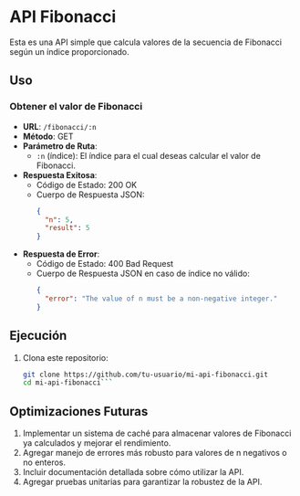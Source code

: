 # API Fibonacci

Esta es una API simple que calcula valores de la secuencia de Fibonacci según un índice proporcionado.

## Uso

### Obtener el valor de Fibonacci

- **URL**: `/fibonacci/:n`
- **Método**: GET
- **Parámetro de Ruta**:
  - `:n` (índice): El índice para el cual deseas calcular el valor de Fibonacci.
- **Respuesta Exitosa**:
  - Código de Estado: 200 OK
  - Cuerpo de Respuesta JSON:
    ```json
    {
      "n": 5,
      "result": 5
    }
    ```
- **Respuesta de Error**:
  - Código de Estado: 400 Bad Request
  - Cuerpo de Respuesta JSON en caso de índice no válido:
    ```json
    {
      "error": "The value of n must be a non-negative integer."
    }
    ```

## Ejecución

1. Clona este repositorio:

   ```bash
   git clone https://github.com/tu-usuario/mi-api-fibonacci.git
   cd mi-api-fibonacci```

## Optimizaciones Futuras
1. Implementar un sistema de caché para almacenar valores de Fibonacci ya calculados y mejorar el rendimiento.
2. Agregar manejo de errores más robusto para valores de n negativos o no enteros.
3. Incluir documentación detallada sobre cómo utilizar la API.
4. Agregar pruebas unitarias para garantizar la robustez de la API.
